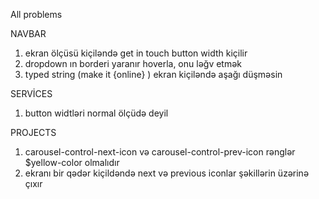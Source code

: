 All problems

NAVBAR

1. ekran ölçüsü kiçiləndə get in touch button width kiçilir
2. dropdown ın borderi yaranır hoverla, onu ləğv etmək
3. typed string (make it {online} ) ekran kiçiləndə aşağı düşməsin

SERVİCES

1. button widtləri normal ölçüdə deyil

PROJECTS

1. carousel-control-next-icon və carousel-control-prev-icon rənglər $yellow-color olmalıdır
2. ekranı bir qədər kiçildəndə next və previous iconlar şəkillərin üzərinə çıxır
